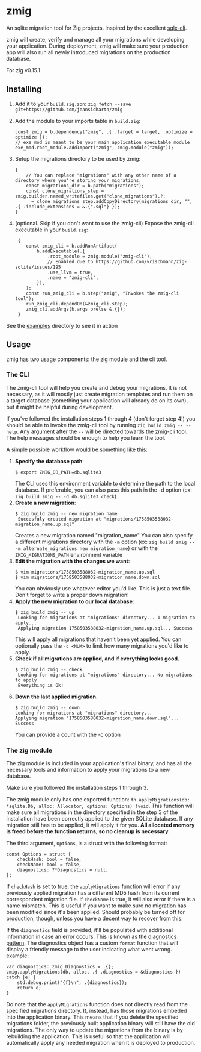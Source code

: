 # zmig

An sqlite migration tool for Zig projects. Inspired by the excellent
[sqlx-cli](https://github.com/launchbadge/sqlx/tree/main/sqlx-cli).

zmig will create, verify and manage all your migrations while developing your
application. During deployment, zmig will make sure your production app will
also run all newly introduced migrations on the production database.

For zig v0.15.1

## Installing

1. Add it to your `build.zig.zon`:
   `zig fetch --save git+https://github.com/jeansidharta/zmig`

2. Add the module to your imports table in `build.zig`:

   ```zig
   const zmig = b.dependency("zmig", .{ .target = target, .optimize = optimize });
   // exe_mod is meant to be your main application executable module
   exe_mod.root_module.addImport("zmig", zmig.module("zmig"));
   ```

3. Setup the migrations directory to be used by zmig:
   ```zig
   {
       // You can replace "migrations" with any other name of a directory where you're storing your migrations.
       const migrations_dir = b.path("migrations");
       const clone_migrations_step = zmig.builder.named_writefiles.get("clone_migrations").?;
       _ = clone_migrations_step.addCopyDirectory(migrations_dir, "", .{ .include_extensions = &.{".sql"} });
   }
   ```
4. (optional. Skip if you don't want to use the zmig-cli) Expose the zmig-cli
   executable in your `build.zig`:
   ```zig
    {
       const zmig_cli = b.addRunArtifact(
           b.addExecutable(.{
               .root_module = zmig.module("zmig-cli"),
               // Enabled due to https://github.com/vrischmann/zig-sqlite/issues/195
               .use_llvm = true,
               .name = "zmig-cli",
           }),
       );
       const run_zmig_cli = b.step("zmig", "Invokes the zmig-cli tool");
       run_zmig_cli.dependOn(&zmig_cli.step);
       zmig_cli.addArgs(b.args orelse &.{});
    }
   ```

See the [examples](https://github.com/Jeansidharta/zmig/tree/main/examples)
directory to see it in action

## Usage

zmig has two usage components: the zig module and the cli tool.

### The CLI

The zmig-cli tool will help you create and debug your migrations. It is not
necessary, as it will mostly just create migration templates and run them on a
target database (something your application will already do on its own), but it
might be helpful during development.

If you've followed the installation steps 1 through 4 (don't forget step 4!) you
should be able to invoke the zmig-cli tool by running
`zig build zmig -- --help`. Any argument after the `--` will be directed towards
the zmig-cli tool. The help messages should be enough to help you learn the
tool.

A simple possible workflow would be something like this:

1. **Specify the database path**:
   ```console
   $ export ZMIG_DB_PATH=db.sqlite3
   ```
   The CLI uses this environment variable to determine the path to the local
   database. If preferable, you can also pass this path in the -d option (ex:
   `zig build zmig -- -d db.sqlite3 check`)
2. **Create a new migration**:
   ```console
   $ zig build zmig -- new migration_name
    Succesfuly created migration at "migrations/1758503588032-migration_name.up.sql"
   ```
   Creates a new migration named "migration_name" You can also specify a
   different migrations directory with the `-m` option (ex:
   `zig build zmig -- -m alternate_migrations new migration_name`) or with the
   `ZMIG_MIGRATIONS_PATH` environment variable
3. **Edit the migration with the changes we want**:
   ```console
   $ vim migrations/1758503588032-migration_name.up.sql
   $ vim migrations/1758503588032-migration_name.down.sql
   ```
   You can obviously use whatever editor you'd like. This is just a text file.
   Don't forget to write a proper down migration!
4. **Apply the new migration to our local database**:
   ```console
   $ zig build zmig -- up
    Looking for migrations at "migrations" directory... 1 migration to apply...
    Applying migration 1758503588032-migration_name.up.sql... Success
   ```
   This will apply all migrations that haven't been yet applied. You can
   optionally pass the `-c <NUM>` to limit how many migrations you'd like to
   apply.
5. **Check if all migrations are applied, and if everything looks good.**
   ```console
   $ zig build zmig -- check
    Looking for migrations at "migrations" directory... No migrations to apply
    Everything is Ok!
   ```
6. **Down the last applied migration.**
   ```console
   $ zig build zmig -- down
   Looking for migrations at "migrations" directory...
   Applying migration "1758503588032-migration_name.down.sql"... Success
   ```
   You can provide a count with the -c option

### The zig module

The zig module is included in your application's final binary, and has all the
necessary tools and information to apply your migrations to a new database.

Make sure you followed the installation steps 1 through 3.

The zmig module only has one exported function:
`fn applyMigrations(db: *sqlite.Db, alloc: Allocator, options: Options) !void`.
This function will make sure all migrations in the directory specified in the
step 3 of the installation have been correctly applied to the given SQLite
database. If any migration still has to be applied, it will apply it for you.
**All allocated memory is freed before the function returns, so no cleanup is
necessary**.

The third argument, `Options`, is a struct with the following format:

```zig
const Options = struct {
    checkHash: bool = false,
    checkName: bool = false,
    diagnostics: ?*Diagnostics = null,
};
```

If `checkHash` is set to true, the `applyMigrations` function will error if any
previously applied migration has a different MD5 hash from its current
correspondent migration file. If `checkName` is true, it will also error if
there is a name mismatch. This is useful if you want to make sure no migration
has been modified since it's been applied. Should probably be turned off for
production, though, unless you have a decent way to recover from this.

If the `diagnostics` field is provided, it'll be populated with additional
information in case an error occurs. This is known as the
[diagnostics pattern](https://mikemikeb.com/blog/zig_error_payloads/). The
diagnostics object has a custom `format` function that will display a friendly
message to the user indicating what went wrong. example:

```zig
var diagnostics: zmig.Diagnostics = .{};
zmig.applyMigrations(db, alloc, .{ .diagnostics = &diagnostics }) catch |e| {
    std.debug.print("{f}\n", .{diagnostics});
    return e;
}
```

Do note that the `applyMigrations` function does not directly read from the
specified migrations directory. It, instead, has those migrations embeded into
the application binary. This means that if you delete the specified migrations
folder, the previously built application binary will still have the old
migrations. The only way to update the migrations from the binary is by
rebuilding the application. This is useful so that the application will
automatically apply any needed migration when it is deployed to production.
